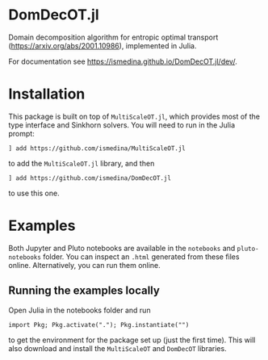 # DomDecOT.jl

Domain decomposition algorithm for entropic optimal transport (https://arxiv.org/abs/2001.10986), implemented in Julia.

For documentation see https://ismedina.github.io/DomDecOT.jl/dev/.

# Installation

This package is built on top of `MultiScaleOT.jl`, which provides most of the type interface and Sinkhorn solvers. You will need to run in the Julia prompt: 
```julia-repl
] add https://github.com/ismedina/MultiScaleOT.jl
```
to add the `MultiScaleOT.jl` library, and then 
```julia-repl
] add https://github.com/ismedina/DomDecOT.jl
```
to use this one. 

# Examples
Both Jupyter and Pluto notebooks are available in the `notebooks` and `pluto-notebooks` folder. You can inspect an `.html` generated from these files online. Alternatively, you can run them online.

## Running the examples locally

Open Julia in the notebooks folder and run 
```julia-repl
import Pkg; Pkg.activate("."); Pkg.instantiate("")
```
to get the environment for the package set up (just the first time). This will also download and install the `MultiScaleOT` and `DomDecOT` libraries.